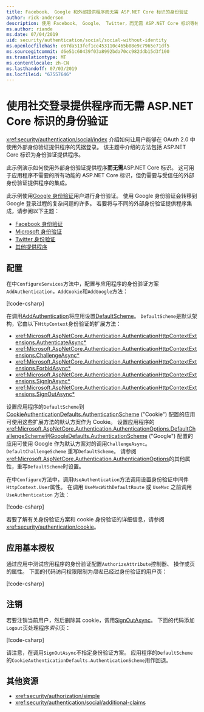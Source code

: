 ```yaml
---
title: Facebook、 Google 和外部提供程序而无需 ASP.NET Core 标识的身份验证
author: rick-anderson
description: 使用 Facebook、 Google、 Twitter，而无需 ASP.NET Core 标识等帐户用户身份验证的说明。
ms.author: riande
ms.date: 07/04/2019
uid: security/authentication/social/social-without-identity
ms.openlocfilehash: e67da513fef1ce453110c465b08e9c7965e71df5
ms.sourcegitcommit: d6e51c60439f03a8992bda70cc982ddb15d3f100
ms.translationtype: MT
ms.contentlocale: zh-CN
ms.lasthandoff: 07/03/2019
ms.locfileid: "67557646"
---
```

# <a name="use-social-sign-in-provider-authentication-without-aspnet-core-identity"></a>使用社交登录提供程序而无需 ASP.NET Core 标识的身份验证

<xref:security/authentication/social/index> 介绍如何让用户能够在 OAuth 2.0 中使用外部身份验证提供程序的凭据登录。 该主题中介绍的方法包括 ASP.NET Core 标识为身份验证提供程序。

此示例演示如何使用外部身份验证提供程序**而无需**ASP.NET Core 标识。 这可用于应用程序不需要的所有功能的 ASP.NET Core 标识，但仍需要与受信任的外部身份验证提供程序的集成。

此示例使用[Google 身份验证](xref:security/authentication/google-logins)用户进行身份验证。 使用 Google 身份验证会转移到 Google 登录过程的复杂问题的许多。 若要将与不同的外部身份验证提供程序集成，请参阅以下主题：

* [Facebook 身份验证](xref:security/authentication/facebook-logins)
* [Microsoft 身份验证](xref:security/authentication/microsoft-logins)
* [Twitter 身份验证](xref:security/authentication/twitter-logins)
* [其他提供程序](xref:security/authentication/otherlogins)

## <a name="configuration"></a>配置

在中`ConfigureServices`方法中，配置与应用程序的身份验证方案`AddAuthentication`，`AddCookie`和`AddGoogle`方法：

[!code-csharp[](social-without-identity/sample/Startup.cs?name=snippet1)]

在调用[AddAuthentication](/dotnet/api/microsoft.extensions.dependencyinjection.authenticationservicecollectionextensions.addauthentication#Microsoft_Extensions_DependencyInjection_AuthenticationServiceCollectionExtensions_AddAuthentication_Microsoft_Extensions_DependencyInjection_IServiceCollection_System_Action_Microsoft_AspNetCore_Authentication_AuthenticationOptions__)将应用设置[DefaultScheme](xref:Microsoft.AspNetCore.Authentication.AuthenticationOptions.DefaultScheme)。 `DefaultScheme`是默认架构，它由以下`HttpContext`身份验证的扩展方法：

* <xref:Microsoft.AspNetCore.Authentication.AuthenticationHttpContextExtensions.AuthenticateAsync*>
* <xref:Microsoft.AspNetCore.Authentication.AuthenticationHttpContextExtensions.ChallengeAsync*>
* <xref:Microsoft.AspNetCore.Authentication.AuthenticationHttpContextExtensions.ForbidAsync*>
* <xref:Microsoft.AspNetCore.Authentication.AuthenticationHttpContextExtensions.SignInAsync*>
* <xref:Microsoft.AspNetCore.Authentication.AuthenticationHttpContextExtensions.SignOutAsync*>

设置应用程序的`DefaultScheme`到[CookieAuthenticationDefaults.AuthenticationScheme](xref:Microsoft.AspNetCore.Authentication.Cookies.CookieAuthenticationDefaults.AuthenticationScheme) ("Cookie") 配置的应用可使用这些扩展方法的默认方案作为 Cookie。 设置应用程序的<xref:Microsoft.AspNetCore.Authentication.AuthenticationOptions.DefaultChallengeScheme>到[GoogleDefaults.AuthenticationScheme](xref:Microsoft.AspNetCore.Authentication.Google.GoogleDefaults.AuthenticationScheme) ("Google") 配置的应用可使用 Google 作为默认方案对的调用`ChallengeAsync`。 `DefaultChallengeScheme` 重写`DefaultScheme`。 请参阅<xref:Microsoft.AspNetCore.Authentication.AuthenticationOptions>的其他属性，重写`DefaultScheme`时设置。

在中`Configure`方法中，调用`UseAuthentication`方法调用设置身份验证中间件`HttpContext.User`属性。 在调用 `UseMvcWithDefaultRoute` 或 `UseMvc` 之前调用 `UseAuthentication` 方法：

[!code-csharp[](social-without-identity/sample/Startup.cs?name=snippet2)]

若要了解有关身份验证方案和 cookie 身份验证的详细信息，请参阅<xref:security/authentication/cookie>。

## <a name="applying-basic-authorization"></a>应用基本授权

通过应用中测试应用程序的身份验证配置`AuthorizeAttribute`控制器、 操作或页的属性。 下面的代码访问权限限制为*隐私*已经过身份验证的用户页：

[!code-csharp[](social-without-identity/sample/Pages/Privacy.cshtml.cs?name=snippet&highlight=1)]

## <a name="sign-out"></a>注销

若要注销当前用户，然后删除其 cookie，调用[SignOutAsync](/dotnet/api/microsoft.aspnetcore.authentication.authenticationhttpcontextextensions.signoutasync?view=aspnetcore-2.0)。 下面的代码添加`Logout`页处理程序*索引*页：

[!code-csharp[](social-without-identity/sample/Pages/Index.cshtml.cs?name=snippet&highlight=7-11)]

请注意，在调用`SignOutAsync`不指定身份验证方案。 应用程序的`DefaultScheme`的`CookieAuthenticationDefaults.AuthenticationScheme`用作回退。

## <a name="additional-resources"></a>其他资源

* <xref:security/authorization/simple>
* <xref:security/authentication/social/additional-claims>
